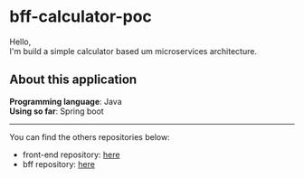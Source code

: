 # bff-calculator-poc

Hello, <br/>
I'm build a simple calculator based um microservices architecture.<br/>

## About this application

**Programming language**: Java <br/>
**Using so far**: Spring boot<br/>

***

You can find the others repositories below:<br/>
* front-end repository: [here](https://github.com/nicolasperuch/frontend-calculator-poc)<br/>
* bff repository: [here](https://github.com/nicolasperuch/bff-calculator-poc)



